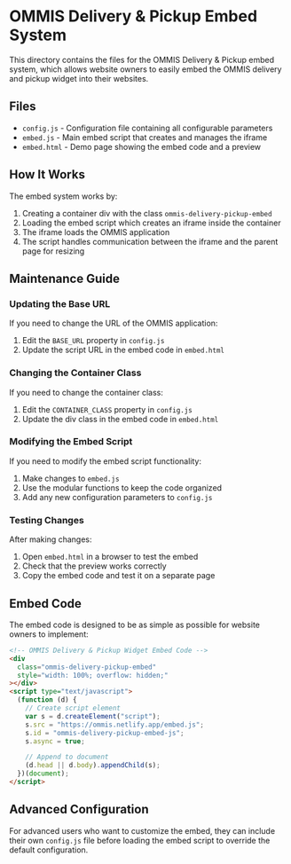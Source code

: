 # OMMIS Delivery & Pickup Embed System

This directory contains the files for the OMMIS Delivery & Pickup embed system, which allows website owners to easily embed the OMMIS delivery and pickup widget into their websites.

## Files

- `config.js` - Configuration file containing all configurable parameters
- `embed.js` - Main embed script that creates and manages the iframe
- `embed.html` - Demo page showing the embed code and a preview

## How It Works

The embed system works by:

1. Creating a container div with the class `ommis-delivery-pickup-embed`
2. Loading the embed script which creates an iframe inside the container
3. The iframe loads the OMMIS application
4. The script handles communication between the iframe and the parent page for resizing

## Maintenance Guide

### Updating the Base URL

If you need to change the URL of the OMMIS application:

1. Edit the `BASE_URL` property in `config.js`
2. Update the script URL in the embed code in `embed.html`

### Changing the Container Class

If you need to change the container class:

1. Edit the `CONTAINER_CLASS` property in `config.js`
2. Update the div class in the embed code in `embed.html`

### Modifying the Embed Script

If you need to modify the embed script functionality:

1. Make changes to `embed.js`
2. Use the modular functions to keep the code organized
3. Add any new configuration parameters to `config.js`

### Testing Changes

After making changes:

1. Open `embed.html` in a browser to test the embed
2. Check that the preview works correctly
3. Copy the embed code and test it on a separate page

## Embed Code

The embed code is designed to be as simple as possible for website owners to implement:

```html
<!-- OMMIS Delivery & Pickup Widget Embed Code -->
<div
  class="ommis-delivery-pickup-embed"
  style="width: 100%; overflow: hidden;"
></div>
<script type="text/javascript">
  (function (d) {
    // Create script element
    var s = d.createElement("script");
    s.src = "https://ommis.netlify.app/embed.js";
    s.id = "ommis-delivery-pickup-embed-js";
    s.async = true;

    // Append to document
    (d.head || d.body).appendChild(s);
  })(document);
</script>
```

## Advanced Configuration

For advanced users who want to customize the embed, they can include their own `config.js` file before loading the embed script to override the default configuration.
